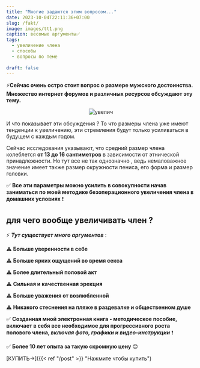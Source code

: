 ```yaml
---
title: "Многие задаются этим вопросом..."
date: 2023-10-04T22:11:36+07:00
slug: /fakt/
image: images/tt1.png
caption: весомые аргументы✅
tags:
  - увеличение члена
  - способы
  - вопросы по теме
  
draft: false
---
```


⚡**Сейчас очень остро стоит вопрос о размере мужского достоинства. Множество интернет форумов и различных ресурсов обсуждают эту тему.** 

<center>

![увелич](/images/big.jpg)

</center>

И что показывает эти обсуждения ? То что размеры члена уже имеют тенденции к увеличению, эти стремления будут только усиливаться в будущем с каждым годом.

Сейчас исследования указывают, что средний размер члена колеблется **от 13 до 16 сантиметров** в зависимости от этнической принадлежности. Но тут все не так однозначно , ведь немаловажное значение имеет также размер окружности пениса, его форма и размер головки. 

✅ **Все эти параметры можно усилить в совокупности начав заниматься по моей методике безоперационного увеличения члена в домашних условиях** ❗

## для чего вообще увеличивать член ?

⚡ ***Тут существует много аргументов*** :

 ⚠ **Больше уверенности в себе**

 ⚠ **Больше ярких ощущений во время секса**

 ⚠ **Более длительный половой акт**

 ⚠ **Сильная и качественная эрекция**

 ⚠  **Больше уважения от возлюбленной**

 ⚠  **Никакого стеснения на пляже в раздевалке и общественном душе**

✅ **Созданная мной электронная книга - методическое пособие, включает в себя все необходимое для прогрессивного роста полового члена, *включая фото, графики и видео-инструкции*** ❗


✅ **Более 10 лет опыта за такую скромную цену** 😊




[КУПИТЬ->]({{< ref "/post" >}} "Нажмите чтобы купить")

